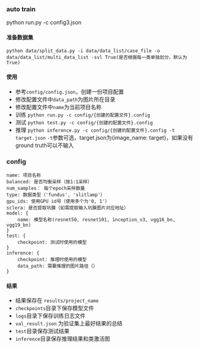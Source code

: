 ### auto train

python run.py -c config3.json

#### 准备数据集
`python data/split_data.py -i data/data_list/case_file -o data/data_list/multi_data_list -svl True(是否根据每一类单独划分，默认为True)`

#### 使用

- 参考`config/config.json`，创建一份项目配置
- 修改配置文件中`data_path`为图片所在目录
- 修改配置文件中`name`为当前项目名称
- 训练 `python run.py -c config/{创建的配置文件}.config`
- 测试 `python test.py -c config/{创建的配置文件}.config`
- 推理 `python inference.py -c config/{创建的配置文件}.config -t target.json` `-t`参数可选，target.json为{image_name: target}，如果没有ground truth可以不输入

### config

```
name: 项目名称
balanced: 是否均衡采样（按1:1采样）
num_samples： 每个epoch采样数量
type: 数据类型（'fundus', 'slitlamp'）
gpu_ids: 使用GPU id号（使用多个为'0, 1'）
sclera: 是否提取巩膜（如需提取输入巩膜图片对应地址）
model: {
    name: 模型名称(resnet50, resnet101, inception_v3, vgg16_bn, vgg19_bn)
}
test: {
    checkpoint: 测试时使用的模型
}
inference: {
    checkpoint: 推理时使用的模型
    data_path: 需要推理的图片路径（）
}
```

#### 结果

- 结果保存在 `results/project_name`
- `checkpoints`目录下保存模型文件
- `logs`目录下保存训练日志文件
- `val_result.json` 为验证集上最好结果的总结
- `test`目录保存测试结果
- `inference`目录保存推理结果和类激活图

